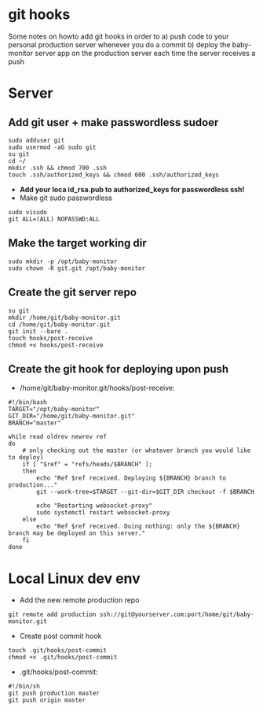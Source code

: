 git hooks
=========
Some notes on howto add git hooks in order to
a) push code to your personal production server whenever you do a commit
b) deploy the baby-monitor server app on the production server each time the server receives a push

Server
======

Add git user + make passwordless sudoer
---------------------------------------
```
sudo adduser git
sudo usermod -aG sudo git
su git
cd ~/
mkdir .ssh && chmod 700 .ssh
touch .ssh/authorized_keys && chmod 600 .ssh/authorized_keys
```
- **Add your loca id_rsa.pub to authorized_keys for passwordless ssh!**
- Make git sudo passwordless
```
sudo visudo
git ALL=(ALL) NOPASSWD:ALL
```
Make the target working dir
---------------------------
```
sudo mkdir -p /opt/baby-monitor
sudo chown -R git.git /opt/baby-monitor
```

Create the git server repo
--------------------------
```
su git
mkdir /home/git/baby-monitor.git
cd /home/git/baby-monitor.git
git init --bare .
touch hooks/post-receive
chmod +x hooks/post-receive
```

Create the git hook for deploying upon push
-------------------------------------------
- /home/git/baby-monitor.git/hooks/post-receive:
```
#!/bin/bash
TARGET="/opt/baby-monitor"
GIT_DIR="/home/git/baby-monitor.git"
BRANCH="master"

while read oldrev newrev ref
do
	# only checking out the master (or whatever branch you would like to deploy)
	if [ "$ref" = "refs/heads/$BRANCH" ];
	then
		echo "Ref $ref received. Deploying ${BRANCH} branch to production..."
		git --work-tree=$TARGET --git-dir=$GIT_DIR checkout -f $BRANCH

        echo "Restarting websocket-proxy"
        sudo systemctl restart websocket-proxy        
	else
		echo "Ref $ref received. Doing nothing: only the ${BRANCH} branch may be deployed on this server."
	fi
done
```

Local Linux dev env
===================

- Add the new remote production repo
```
git remote add production ssh://git@yourserver.com:port/home/git/baby-monitor.git
```

- Create post commit hook
```
touch .git/hooks/post-commit
chmod +x .git/hooks/post-commit
```
- .git/hooks/post-commit:
```
#!/bin/sh                                                                                          
git push production master                                                                         
git push origin master
```
